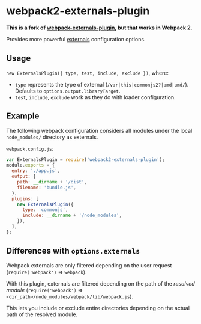 # webpack2-externals-plugin

**This is a fork of [webpack-externals-plugin](https://github.com/Morhaus/webpack-externals-plugin), but that works in Webpack 2.**

Provides more powerful [externals](https://webpack.github.io/docs/configuration.html#externals) configuration options.

## Usage

`new ExternalsPlugin({ type, test, include, exclude })`, where:

  * `type` represents the type of external (`/var|this|commonjs2?|amd|umd/`). Defaults to `options.output.libraryTarget`.
  * `test`, `include`, `exclude` work as they do with loader configuration.

## Example

The following webpack configuration considers all modules under the local `node_modules/` directory as externals.

`webpack.config.js`:

```js
var ExternalsPlugin = require('webpack2-externals-plugin');
module.exports = {
  entry: './app.js',
  output: {
    path: __dirname + '/dist',
    filename: 'bundle.js',
  },
  plugins: [
    new ExternalsPlugin({
      type: 'commonjs',
      include: __dirname + '/node_modules',
    }),
  ],
};
```

## Differences with `options.externals`

Webpack externals are only filtered depending on the user request (`require('webpack')` => `webpack`).

With this plugin, externals are filtered depending on the path of the *resolved module* (`require('webpack')` => `<dir_path>/node_modules/webpack/lib/webpack.js`).

This lets you include or exclude entire directories depending on the actual path of the resolved module.



